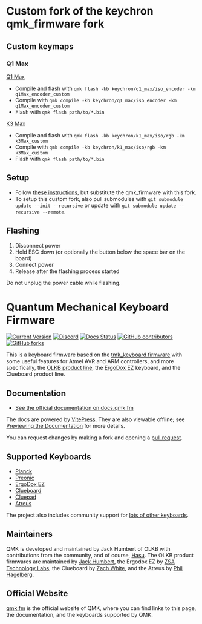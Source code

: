 # Custom fork of the keychron qmk_firmware fork

## Custom keymaps

### Q1 Max

[Q1 Max](./keyboards/keychron/q1_max/iso_encoder/keymaps)

- Compile and flash with
  `qmk flash -kb keychron/q1_max/iso_encoder -km q1Max_encoder_custom`
- Compile with
  `qmk compile -kb keychron/q1_max/iso_encoder -km q1Max_encoder_custom`
- Flash with `qmk flash path/to/*.bin`

[K3 Max](./keyboards/keychron/k1_max/iso/rgb/keymaps)

- Compile and flash with
  `qmk flash -kb keychron/k1_max/iso/rgb -km k3Max_custom`
- Compile with `qmk compile -kb keychron/k1_max/iso/rgb -km k3Max_custom`
- Flash with `qmk flash path/to/*.bin`

## Setup

- Follow [these instructions](https://docs.qmk.fm/newbs_getting_started), but
  substitute the qmk_firmware with this fork.
- To setup this custom fork, also pull submodules with
  `git submodule update --init --recursive` or update with
  `git submodule update --recursive --remote`.

## Flashing

1. Disconnect power
2. Hold ESC down (or optionally the button below the space bar on the board)
3. Connect power
4. Release after the flashing process started

Do not unplug the power cable while flashing.

# Quantum Mechanical Keyboard Firmware

[![Current Version](https://img.shields.io/github/tag/qmk/qmk_firmware.svg)](https://github.com/qmk/qmk_firmware/tags)
[![Discord](https://img.shields.io/discord/440868230475677696.svg)](https://discord.gg/qmk)
[![Docs Status](https://img.shields.io/badge/docs-ready-orange.svg)](https://docs.qmk.fm)
[![GitHub contributors](https://img.shields.io/github/contributors/qmk/qmk_firmware.svg)](https://github.com/qmk/qmk_firmware/pulse/monthly)
[![GitHub forks](https://img.shields.io/github/forks/qmk/qmk_firmware.svg?style=social&label=Fork)](https://github.com/qmk/qmk_firmware/)

This is a keyboard firmware based on the
[tmk\_keyboard firmware](https://github.com/tmk/tmk_keyboard) with some useful
features for Atmel AVR and ARM controllers, and more specifically, the
[OLKB product line](https://olkb.com), the [ErgoDox EZ](https://ergodox-ez.com)
keyboard, and the Clueboard product line.

## Documentation

- [See the official documentation on docs.qmk.fm](https://docs.qmk.fm)

The docs are powered by [VitePress](https://vitepress.dev/). They are also
viewable offline; see
[Previewing the Documentation](https://docs.qmk.fm/#/contributing?id=previewing-the-documentation)
for more details.

You can request changes by making a fork and opening a
[pull request](https://github.com/qmk/qmk_firmware/pulls).

## Supported Keyboards

- [Planck](/keyboards/planck/)
- [Preonic](/keyboards/preonic/)
- [ErgoDox EZ](/keyboards/ergodox_ez/)
- [Clueboard](/keyboards/clueboard/)
- [Cluepad](/keyboards/clueboard/17/)
- [Atreus](/keyboards/atreus/)

The project also includes community support for
[lots of other keyboards](/keyboards/).

## Maintainers

QMK is developed and maintained by Jack Humbert of OLKB with contributions from
the community, and of course, [Hasu](https://github.com/tmk). The OLKB product
firmwares are maintained by [Jack Humbert](https://github.com/jackhumbert), the
Ergodox EZ by [ZSA Technology Labs](https://github.com/zsa), the Clueboard by
[Zach White](https://github.com/skullydazed), and the Atreus by
[Phil Hagelberg](https://github.com/technomancy).

## Official Website

[qmk.fm](https://qmk.fm) is the official website of QMK, where you can find
links to this page, the documentation, and the keyboards supported by QMK.
